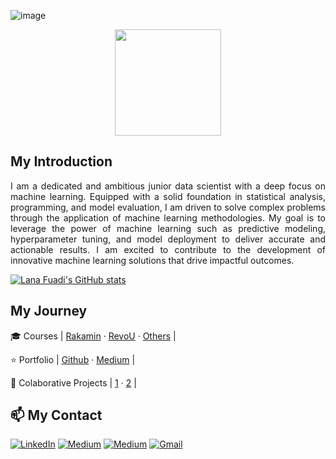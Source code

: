 ![image](https://github.com/lanafuadi/lanafuadi/assets/128001293/bb537780-4d95-4d9f-ad4c-5cf4597f8771) <p img align="center">
  <img src="https://github.com/TheDudeThatCode/TheDudeThatCode/blob/master/Assets/Developer.gif" width="170px"> 

## My Introduction
  
<p align="justify">
  I am a dedicated and ambitious junior data scientist with a deep focus on machine learning. Equipped with a solid foundation in statistical analysis, programming, and model evaluation, I am driven to solve complex problems through the application of machine learning methodologies. My goal is to leverage the power of machine learning such as predictive modeling, hyperparameter tuning, and model deployment to deliver accurate and actionable results. I am excited to contribute to the development of innovative machine learning solutions that drive impactful outcomes.
</p>


[![Lana Fuadi's GitHub stats](https://github-readme-stats.vercel.app/api?username=lanafuadi&count_private=true&hide_rank=true&border_color=006db0)](https://github.com/anuraghazra/github-readme-stats)

 
 
 ## My Journey


🎓 Courses                | [Rakamin](https://www.rakamin.com/career-bootcamp/data-science) · [RevoU](https://revou.co/mini-course-data-analytics) · [Others](https://www.coursera.org/) |

⭐ Portfolio              | [Github](https://github.com/lanafuadi?tab=repositories) · [Medium](https://medium.com/@lanafuadi/list/portfolio-124cf9e09550) |

📝 Colaborative Projects  | [1](https://github.com/sabirinID/Final-Project-Quattro) · [2](https://github.com/sabirinID/Telecom-Churn-Analysis) | 





## 📫 My Contact

<p>
  <a href="https://www.linkedin.com/in/lanafuadi/" target="_blank"><img alt="LinkedIn" src="https://img.shields.io/badge/linkedin-%230077B5.svg?&style=for-the-badge&logo=linkedin&logoColor=white" /></a>
   <a href="https://www.kaggle.com/lanafuadi" target="_blank"><img alt="Medium" src="https://img.shields.io/badge/Kaggle-2C8EBB?&style=for-the-badge&logo=kaggle&logoColor=white" /></a>
   <a href="https://medium.com/@lanafuadi" target="_blank"><img alt="Medium" src="https://img.shields.io/badge/medium-%2312100E.svg?&style=for-the-badge&logo=medium&logoColor=white" /></a>
   <a href="mailto:lanafuadi@gmail.com" target="_blank"><img alt="Gmail" src="https://img.shields.io/badge/gmail-D14836?&style=for-the-badge&logo=gmail&logoColor=white"/></a>
</p>


